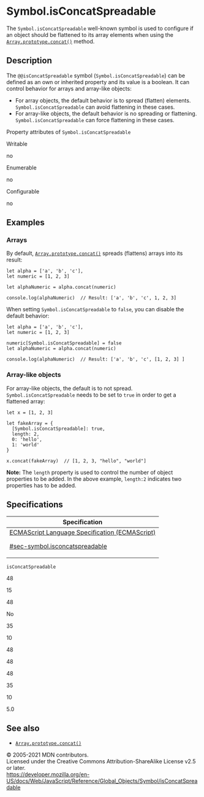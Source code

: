 # Symbol.isConcatSpreadable

The `Symbol.isConcatSpreadable` well-known symbol is used to configure if an object should be flattened to its array elements when using the [`Array.prototype.concat()`](../array/concat) method.

## Description

The `@@isConcatSpreadable` symbol (`Symbol.isConcatSpreadable`) can be defined as an own or inherited property and its value is a boolean. It can control behavior for arrays and array-like objects:

-   For array objects, the default behavior is to spread (flatten) elements. `Symbol.isConcatSpreadable` can avoid flattening in these cases.
-   For array-like objects, the default behavior is no spreading or flattening. `Symbol.isConcatSpreadable` can force flattening in these cases.

Property attributes of `Symbol.isConcatSpreadable`

Writable

no

Enumerable

no

Configurable

no

## Examples

### Arrays

By default, [`Array.prototype.concat()`](../array/concat) spreads (flattens) arrays into its result:

    let alpha = ['a', 'b', 'c'],
    let numeric = [1, 2, 3]

    let alphaNumeric = alpha.concat(numeric)

    console.log(alphaNumeric)  // Result: ['a', 'b', 'c', 1, 2, 3]

When setting `Symbol.isConcatSpreadable` to `false`, you can disable the default behavior:

    let alpha = ['a', 'b', 'c'],
    let numeric = [1, 2, 3]

    numeric[Symbol.isConcatSpreadable] = false
    let alphaNumeric = alpha.concat(numeric)

    console.log(alphaNumeric)  // Result: ['a', 'b', 'c', [1, 2, 3] ]

### Array-like objects

For array-like objects, the default is to not spread. `Symbol.isConcatSpreadable` needs to be set to `true` in order to get a flattened array:

    let x = [1, 2, 3]

    let fakeArray = {
      [Symbol.isConcatSpreadable]: true,
      length: 2,
      0: 'hello',
      1: 'world'
    }

    x.concat(fakeArray)  // [1, 2, 3, "hello", "world"]

**Note:** The `length` property is used to control the number of object properties to be added. In the above example, `length:2` indicates two properties has to be added.

## Specifications

<table><thead><tr class="header"><th>Specification</th></tr></thead><tbody><tr class="odd"><td><a href="https://tc39.es/ecma262/#sec-symbol.isconcatspreadable">ECMAScript Language Specification (ECMAScript) 
<br/>

<span class="small">#sec-symbol.isconcatspreadable</span></a></td></tr></tbody></table>

`isConcatSpreadable`

48

15

48

No

35

10

48

48

48

35

10

5.0

## See also

-   [`Array.prototype.concat()`](../array/concat)

© 2005-2021 MDN contributors.  
Licensed under the Creative Commons Attribution-ShareAlike License v2.5 or later.  
<a href="https://developer.mozilla.org/en-US/docs/Web/JavaScript/Reference/Global_Objects/Symbol/isConcatSpreadable" class="_attribution-link">https://developer.mozilla.org/en-US/docs/Web/JavaScript/Reference/Global_Objects/Symbol/isConcatSpreadable</a>
